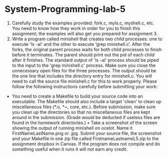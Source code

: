 # System-Programming-lab-5
1. Carefully study the examples provided: fork.c, myls.c, myshell.c, etc. You need to know how they
work in order for you to finish this assignment; the examples will also get you prepared for
assignment 3.
2. Write a program called minishell that creates two child processes: one to execute 'ls -al' and the
other to execute ‘grep minishell.c’. After the forks, the original parent process waits for both child
processes to finish before it terminates. The parent should print out the pid of each child after it
finishes. The standard output of 'ls -al' process should be piped to the input to the 'grep minishell.c'
process. Make sure you close the unnecessary open files for the three processes. The output should
be the one line that includes the directory entry for minishell.c. You will need to call the source file
minishell.c for this to work properly.
Please follow the following instructions carefully before submitting your work:
* You need to create a Makefile to build your source code into an executable. The Makefile should
also include a target 'clean' to clean up miscellaneous files (*.o, *~, core, etc.). Before submission,
make sure you clean up the directories so that no miscellaneous files are kept around in the
submission. (Grade would be deducted if useless files are found in the homework directories.)
• Take a screenshot of the screen showing the output of running minishell on ocelot. Name it
FirstNameLastName.png or .jpg.
Submit your source file, the screenshot and your Makefile in one zip file called
FirstnameLastnameL5.zip to the assignment dropbox in Canvas.
If the program does not compile and do something useful when it runs it will not earn any credit.
